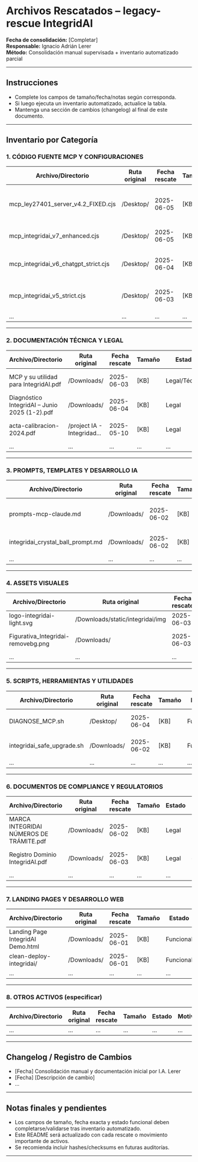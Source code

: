 # Archivos Rescatados – legacy-rescue IntegridAI

**Fecha de consolidación:** [Completar]  
**Responsable:** Ignacio Adrián Lerer  
**Método:** Consolidación manual supervisada + inventario automatizado parcial

---

## **Instrucciones**
- Complete los campos de tamaño/fecha/notas según corresponda.
- Si luego ejecuta un inventario automatizado, actualice la tabla.
- Mantenga una sección de cambios (changelog) al final de este documento.

---

## **Inventario por Categoría**

### 1. CÓDIGO FUENTE MCP Y CONFIGURACIONES

| Archivo/Directorio                     | Ruta original                | Fecha rescate | Tamaño   | Estado         | Motivo/Utilidad                                           | Notas                          |
|----------------------------------------|------------------------------|---------------|----------|----------------|-----------------------------------------------------------|---------------------------------|
| mcp_ley27401_server_v4.2_FIXED.cjs     | /Desktop/                    | 2025-06-05    | [KB]     | Producción     | Servidor MCP oficial Ley 27.401, validado en entorno real | Claude Desktop compatible       |
| mcp_integridai_v7_enhanced.cjs         | /Desktop/                    | 2025-06-05    | [KB]     | Funcional      | Última versión test para integración                      | Simplificada para testing       |
| mcp_integridai_v6_chatgpt_strict.cjs   | /Desktop/                    | 2025-06-04    | [KB]     | Funcional      | Integración ChatGPT, validación estricta                  |                                |
| mcp_integridai_v5_strict.cjs           | /Desktop/                    | 2025-06-03    | [KB]     | Funcional      | Implementación anterior, backup referencial               |                                |
| ...                                    | ...                          | ...           | ...      | ...            | ...                                                       | ...                             |

---

### 2. DOCUMENTACIÓN TÉCNICA Y LEGAL

| Archivo/Directorio                                 | Ruta original                | Fecha rescate | Tamaño   | Estado         | Motivo/Utilidad                             | Notas             |
|----------------------------------------------------|------------------------------|---------------|----------|----------------|---------------------------------------------|-------------------|
| MCP y su utilidad para IntegridAI.pdf              | /Downloads/                  | 2025-06-03    | [KB]     | Legal/Técnica  | Respaldo conceptual de arquitectura         |                   |
| Diagnóstico IntegridAI – Junio 2025 (1-2).pdf      | /Downloads/                  | 2025-06-04    | [KB]     | Legal          | Diagnóstico integral para defensa DNDA      |                   |
| acta-calibracion-2024.pdf                          | /project IA - Integridad...  | 2025-05-10    | [KB]     | Legal          | Acta de calibración scoring previa          |                   |
| ...                                                | ...                          | ...           | ...      | ...            | ...                                         | ...               |

---

### 3. PROMPTS, TEMPLATES Y DESARROLLO IA

| Archivo/Directorio                        | Ruta original    | Fecha rescate | Tamaño | Estado       | Motivo/Utilidad                   | Notas   |
|-------------------------------------------|------------------|---------------|--------|--------------|-----------------------------------|---------|
| prompts-mcp-claude.md                     | /Downloads/      | 2025-06-02    | [KB]   | Funcional    | Prompts y flows integración MCP   |         |
| integridai_crystal_ball_prompt.md         | /Downloads/      | 2025-06-02    | [KB]   | Funcional    | Prompt estratégico continuidad    |         |
| ...                                       | ...              | ...           | ...    | ...          | ...                               | ...     |

---

### 4. ASSETS VISUALES

| Archivo/Directorio                    | Ruta original                    | Fecha rescate | Tamaño | Estado       | Motivo/Utilidad                         | Notas   |
|---------------------------------------|----------------------------------|---------------|--------|--------------|-----------------------------------------|---------|
| logo-integridai-light.svg             | /Downloads/static/integridai/img | 2025-06-03    | [KB]   | Funcional    | Identidad visual registrada             |         |
| Figurativa_Integridai-removebg.png    | /Downloads/                      | 2025-06-03    | [KB]   | Funcional    | Versión figurativa marca                |         |
| ...                                   | ...                              | ...           | ...    | ...          | ...                                     | ...     |

---

### 5. SCRIPTS, HERRAMIENTAS Y UTILIDADES

| Archivo/Directorio               | Ruta original     | Fecha rescate | Tamaño | Estado       | Motivo/Utilidad                        | Notas   |
|----------------------------------|-------------------|---------------|--------|--------------|----------------------------------------|---------|
| DIAGNOSE_MCP.sh                  | /Desktop/         | 2025-06-04    | [KB]   | Funcional    | Diagnóstico automatizado de MCP        |         |
| integridai_safe_upgrade.sh       | /Downloads/       | 2025-06-02    | [KB]   | Funcional    | Script de actualización segura         |         |
| ...                              | ...               | ...           | ...    | ...          | ...                                   | ...     |

---

### 6. DOCUMENTOS DE COMPLIANCE Y REGULATORIOS

| Archivo/Directorio                                    | Ruta original            | Fecha rescate | Tamaño | Estado       | Motivo/Utilidad                          | Notas   |
|-------------------------------------------------------|--------------------------|---------------|--------|--------------|------------------------------------------|---------|
| MARCA INTEGRIDAI NÚMEROS DE TRÁMITE.pdf               | /Downloads/              | 2025-06-02    | [KB]   | Legal        | Registro de marcas INPI                  |         |
| Registro Dominio IntegridAI.pdf                       | /Downloads/              | 2025-06-03    | [KB]   | Legal        | Resguardo dominio institucional          |         |
| ...                                                   | ...                      | ...           | ...    | ...          | ...                                      | ...     |

---

### 7. LANDING PAGES Y DESARROLLO WEB

| Archivo/Directorio                  | Ruta original          | Fecha rescate | Tamaño | Estado       | Motivo/Utilidad              | Notas   |
|-------------------------------------|------------------------|---------------|--------|--------------|------------------------------|---------|
| Landing Page IntegridAI Demo.html   | /Downloads/            | 2025-06-01    | [KB]   | Funcional    | Web demo institucional       |         |
| clean-deploy-integridai/            | /Downloads/            | 2025-06-01    | [KB]   | Funcional    | Backend demo, histórico      |         |
| ...                                 | ...                    | ...           | ...    | ...          | ...                          | ...     |

---

### 8. OTROS ACTIVOS (especificar)

| Archivo/Directorio         | Ruta original      | Fecha rescate | Tamaño | Estado       | Motivo/Utilidad    | Notas   |
|----------------------------|--------------------|---------------|--------|--------------|--------------------|---------|
| ...                        | ...                | ...           | ...    | ...          | ...                | ...     |

---

## **Changelog / Registro de Cambios**

- [Fecha] Consolidación manual y documentación inicial por I.A. Lerer
- [Fecha] [Descripción de cambio]
- ...

---

## **Notas finales y pendientes**
- Los campos de tamaño, fecha exacta y estado funcional deben completarse/validarse tras inventario automatizado.
- Este README será actualizado con cada rescate o movimiento importante de activos.
- Se recomienda incluir hashes/checksums en futuras auditorías.

---

